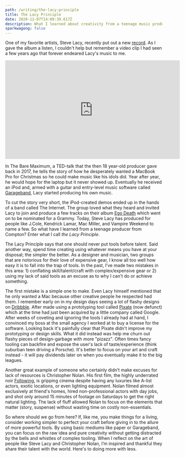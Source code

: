 ```yaml
---
path: /writing/the-lacy-principle
title: The Lacy Principle
date: 2020-12-07T14:09:39.617Z
description: What I learned about creativity from a teenage music producer from Compton.
sparkwagong: false
---
```

One of my favorite artists, Steve Lacy, recently put out a new [record](https://open.spotify.com/album/6m5qlaMzLtNsQDj3DQY5ji?si=0VABYWoFRwKLZguNZ629Bw). As I gave the album a listen, I couldn't help but remember a video clip I had seen a few years ago that forever endeared Lacy's music to me.

<iframe width="560" height="315" src="https://www.youtube.com/embed/SUnmrQfdYpg" frameborder="0" allow="accelerometer; autoplay; clipboard-write; encrypted-media; gyroscope; picture-in-picture" allowfullscreen></iframe>

In The Bare Maximum, a TED-talk that the then 18 year-old producer gave back in 2017, he tells the story of how he desperately wanted a MacBook Pro for Christmas so he could make music like his idols did. Year after year, he would hope for the laptop but it never showed up. Eventually he received an iPod and, armed with a guitar and entry-level music software called [Garageband](https://www.apple.com/mac/garageband/), Lacy started producing his own music.

To cut the story very short, the iPod-created demos ended up in the hands of a band called The Internet. The group loved what they heard and invited Lacy to join and produce a few tracks on their album [Ego Death](https://open.spotify.com/album/69g3CtOVg98TPOwqmI2K7Q?si=NO-oBtjHRnuW89z-V8aK-g) which went on to be nominated for a Grammy. Today, Steve Lacy has produced for people like J.Cole, Kendrick Lamar, Mac Miller, and Vampire Weekend to name a few. So what have I learned from a teenage producer from Compton? Enter what I call *the Lacy Principle*.

The Lacy Principle says that one should never put tools before talent. Said another way, spend time creating using whatever means you have at your disposal; the simpler the better. As a designer and musician, two groups that are notorious for their love of expensive gear, I know all too well how easy it is to fall into the trap of tools. In the past, I’ve made two mistakes in this area: 1) conflating skill/talent/craft with complex/expensive gear or 2) using my lack of said tools as an excuse as to why I can't do or achieve something.

The first mistake is a simple one to make. Even Lacy himself mentioned that he only wanted a Mac because other creative people he respected had them. I remember early on in my design days seeing a lot of flashy designs on [Dribbble](https://dribbble.com). After made using a prototyping tool called [Pixate](https://www.failory.com/cemetery/pixate) (now defunct) which at the time had just been acquired by a little company called Google. After weeks of coveting and ignoring the tools I already had at hand, I convinced my boss at the small agency I worked at to buy a license for the software. Looking back it's painfully clear that Pixate didn't improve my prototyping or design skills. What it did instead was help me churn out flashy pieces of design-garbage with more "pizazz". Often times fancy tooling can backfire and expose the user's lack of taste/experience (think suburban teen driving a Porsche). It's better to focus on your art and craft instead - it will pay dividends later on when you eventually make it to the big leagues.

Another great example of someone who certainly didn’t make excuses for lack of resources is Christopher Nolan. His first film, the highly underrated noir [Following](https://en.wikipedia.org/wiki/Following), is gripping cinema despite having any luxuries like A-list actors, exotic locations, or even lighting equipment. Nolan filmed almost exclusively at friend's homes, hired non-professional actors with day jobs, and shot only around 15 minutes of footage on Saturdays to get the right natural lighting. The lack of fluff allowed Nolan to focus on the elements that matter (story, suspense) without wasting time on costly non-essentials.

So where should we go from here? If, like me, you make things for a living, consider working simpler to perfect your craft before giving in to the allure of more powerful tools. By using basic mediums like paper or Garageband, you can focus on the raw idea and pure creativity without getting distracted by the bells and whistles of complex tooling. When I reflect on the art of people like Steve Lacy and Christopher Nolan, I’m inspired and thankful they share their talent with the world. Here's to doing more with less.